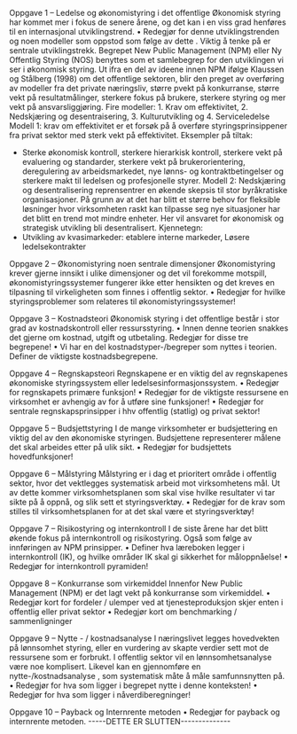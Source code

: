 Oppgave 1 – Ledelse og økonomistyring i det offentlige
Økonomisk styring har kommet mer i fokus de senere årene, og det kan i en viss grad henføres til en internasjonal utviklingstrend.
    • Redegjør for denne utviklingstrenden og noen modeller som oppstod som følge av dette .
Viktig å tenke på er sentrale utviklingstrekk. Begrepet New Public Management (NPM) eller Ny Offentlig Styring (NOS) benyttes som et samlebegrep for den utviklingen vi ser i økonomisk styring.
Ut ifra en del av ideene innen NPM ifølge Klaussen og Stålberg (1998) om det offentlige sektoren, blir den preget av overføring av modeller fra det private næringsliv, større pvekt på konkurranse, større vekt på resultatmålinger, sterkere fokus på brukere, sterkere styring og mer vekt på ansvarsliggjøring.
Fire modeller: 1. Krav om effektivitet, 2. Nedskjæring og desentraisering, 3. Kulturutvikling og 4. Serviceledelse
Modell 1:  krav om effektivitet er et forsøk på å overføre styringsprinsippener fra privat sektor med sterk vekt på effektivitet. Eksempler på tiltak:
- Sterke økonomisk kontroll, sterkere hierarkisk kontroll, sterkere vekt på evaluering og standarder, sterkere vekt på brukerorientering, deregulering av arbeidsmarkedet, nye lønns- og kontraktbetingelser og sterkere makt til ledelsen og profesjonelle styrer.
Modell 2: Nedskjæring og desentralisering reprensentrer en økende skepsis til stor byråkratiske organisasjoner. På grunn av at det har blitt et større behov for fleksible løsninger hvor virksomheten raskt kan tilpasse seg nye situasjoner har det blitt en trend mot mindre enheter. Her vil ansvaret for økonomisk og strategisk utvikling bli desentralisert. Kjennetegn:
- Utvikling av kvasimarkeder: etablere interne markeder, Løsere ledelsekontrakter

Oppgave 2 – Økonomistyring noen sentrale dimensjoner
Økonomistyring krever gjerne innsikt i ulike dimensjoner og det vil forekomme motspill, økonomistyringssystemer fungerer ikke etter hensikten og det kreves en tilpasning til virkeligheten som finnes i offentlig sektor.
    • Redegjør for hvilke styringsproblemer som relateres til økonomistyringssystemer!

Oppgave 3 – Kostnadsteori
Økonomisk styring i det offentlige består i stor grad av kostnadskontroll eller ressursstyring.
    • Innen denne teorien snakkes det gjerne om kostnad, utgift og utbetaling. Redegjør for disse tre begrepene!
    • Vi har en del kostnadstyper-/begreper som nyttes i teorien. Definer de viktigste kostnadsbegrepene.

Oppgave 4 – Regnskapsteori
Regnskapene er en viktig del av regnskapenes økonomiske styringssystem eller ledelsesinformasjonssystem.
    • Redegjør for regnskapets primære funksjon!
    • Redegjør for de viktigste ressursene en virksomhet er avhengig av for å utføre sine funksjoner!
    • Redegjør for sentrale regnskapsprinsipper i hhv offentlig (statlig) og privat sektor!

Oppgave 5 – Budsjettstyring
I de mange virksomheter er budsjettering en viktig del av den økonomiske styringen. Budsjettene representerer målene det skal arbeides etter på ulik sikt.
    • Redegjør for budsjettets hovedfunksjoner!

Oppgave 6 – Målstyring
Målstyring er i dag et prioritert område i offentlig sektor, hvor det vektlegges systematisk arbeid mot virksomhetens mål. Ut av dette kommer virksomhetsplanen som skal vise hvilke resultater vi tar sikte på å oppnå, og slik sett et styringsverktøy.
    • Redegjør for de krav som stilles til virksomhetsplanen for at det skal være et styringsverktøy!

Oppgave 7 – Risikostyring og internkontroll
I de siste årene har det blitt økende fokus på internkontroll og risikostyring. Også som følge av innføringen av NPM prinsipper.
    • Definer hva læreboken legger i internkontroll (IK), og hvilke områder IK skal gi sikkerhet for måloppnåelse!
    • Redegjør for internkontroll pyramiden!

Oppgave 8 – Konkurranse som virkemiddel
Innenfor New Public Management (NPM) er det lagt vekt på konkurranse som virkemiddel. 
    • Redegjør kort for fordeler / ulemper ved at tjenesteproduksjon skjer enten i offentlig eller privat sektor
    • Redegjør kort om benchmarking / sammenligninger

Oppgave 9 – Nytte - / kostnadsanalyse
I næringslivet legges hovedvekten på lønnsomhet styring, eller en vurdering av skapte verdier sett mot de ressursene som er forbrukt. I offentlig sektor vil en lønnsomhetsanalyse være noe komplisert. Likevel kan en gjennomføre en nytte-/kostnadsanalyse , som systematisk måte å måle samfunnsnytten på.
    • Redegjør for hva som ligger i begrepet nytte i denne konteksten!
    • Redegjør for hva som ligger i nåverdiberegninger!

Oppgave 10 – Payback og Internrente metoden
    • Redegjør for payback og internrente metoden.
-----DETTE ER SLUTTEN--------------
